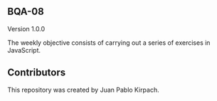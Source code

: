 ## BQA-08

Version 1.0.0

The weekly objective consists of carrying out a series of exercises in JavaScript.

## Contributors

This repository was created by Juan Pablo Kirpach.
